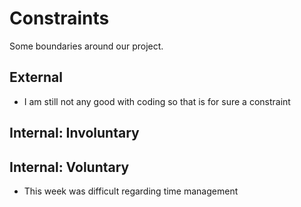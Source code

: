 # Constraints

Some boundaries around our project.

## External

- I am still not any good with coding so that is for sure a constraint

## Internal: Involuntary

## Internal: Voluntary

- This week was difficult regarding time management
